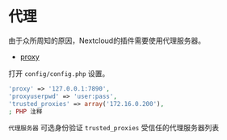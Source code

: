 # 代理

由于众所周知的原因，Nextcloud的插件需要使用代理服务器。

- [proxy](https://docs.nextcloud.com/server/latest/admin_manual/configuration_server/config_sample_php_parameters.html#proxy)

打开 `config/config.php` 设置。

```php
'proxy' => '127.0.0.1:7890',
'proxyuserpwd' => 'user:pass',
'trusted_proxies' => array('172.16.0.200'),
; PHP 注释
```

`` 代理服务器
`` 可选身份验证
`trusted_proxies` 受信任的代理服务器列表
